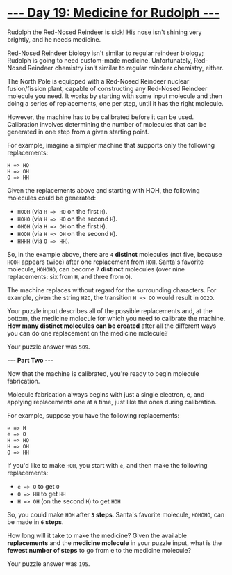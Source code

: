 # [--- Day 19: Medicine for Rudolph ---](http://adventofcode.com/2015/day/19)

Rudolph the Red-Nosed Reindeer is sick! His nose isn't shining very brightly, and he needs medicine.

Red-Nosed Reindeer biology isn't similar to regular reindeer biology; Rudolph is going to need custom-made medicine. Unfortunately, Red-Nosed Reindeer chemistry isn't similar to regular reindeer chemistry, either.

The North Pole is equipped with a Red-Nosed Reindeer nuclear fusion/fission plant, capable of constructing any Red-Nosed Reindeer molecule you need. It works by starting with some input molecule and then doing a series of replacements, one per step, until it has the right molecule.

However, the machine has to be calibrated before it can be used. Calibration involves determining the number of molecules that can be generated in one step from a given starting point.

For example, imagine a simpler machine that supports only the following replacements:
```
H => HO
H => OH
O => HH
```
Given the replacements above and starting with HOH, the following molecules could be generated:

- ``HOOH`` (via ``H => HO`` on the first ``H``).
- ``HOHO`` (via ``H => HO`` on the second ``H``).
- ``OHOH`` (via ``H => OH`` on the first ``H``).
- ``HOOH`` (via ``H => OH`` on the second ``H``).
- ``HHHH`` (via ``O => HH``).

So, in the example above, there are ``4`` **distinct** molecules (not five, because ``HOOH`` appears twice) after one replacement from ``HOH``. Santa's favorite molecule, ``HOHOHO``, can become ``7`` **distinct** molecules (over nine replacements: six from ``H``, and three from ``O``).

The machine replaces without regard for the surrounding characters. For example, given the string ``H2O``, the transition ``H => OO`` would result in ``OO2O``.

Your puzzle input describes all of the possible replacements and, at the bottom, the medicine molecule for which you need to calibrate the machine. **How many distinct molecules can be created** after all the different ways you can do one replacement on the medicine molecule?

Your puzzle answer was ``509``.

**--- Part Two ---**

Now that the machine is calibrated, you're ready to begin molecule fabrication.

Molecule fabrication always begins with just a single electron, e, and applying replacements one at a time, just like the ones during calibration.

For example, suppose you have the following replacements:
```
e => H
e => O
H => HO
H => OH
O => HH
```
If you'd like to make ``HOH``, you start with ``e``, and then make the following replacements:

- ``e => O`` to get ``O``
- ``O => HH`` to get ``HH``
- ``H => OH`` (on the second ``H``) to get ``HOH``

So, you could make ``HOH`` after **``3`` steps**. Santa's favorite molecule, ``HOHOHO``, can be made in **``6`` steps**.

How long will it take to make the medicine? Given the available **replacements** and the **medicine molecule** in your puzzle input, what is the **fewest number of steps** to go from e to the medicine molecule?

Your puzzle answer was ``195``.
